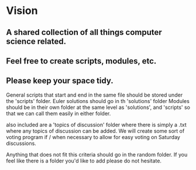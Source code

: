 # Vision
## A shared collection of all things computer science related. 

## Feel free to create scripts, modules, etc. 
## Please keep your space tidy. 

General scripts that start and end in the same file should be stored under the 'scripts' folder.
Euler solutions should go in th 'solutions' folder
Modules should be in their own folder at the same level as 'solutions', and 'scripts' so that we can call them easily in either folder. 

also included are a 'topics of discussion' folder where there is simply a .txt where any topics of discussion can be added. We will create some sort of voting program if / when necessary to allow for easy voting on Saturday discussions. 

Anything that does not fit this criteria should go in the random folder. If you feel like there is a folder you'd like to add please do not hesitate. 
